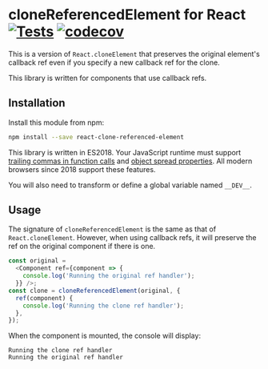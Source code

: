# cloneReferencedElement for React [![Tests](https://github.com/ide/react-clone-referenced-element/actions/workflows/tests.yaml/badge.svg)](https://github.com/ide/react-clone-referenced-element/actions/workflows/tests.yaml) [![codecov](https://codecov.io/gh/ide/react-clone-referenced-element/branch/main/graph/badge.svg?token=FwQSK9uKF7)](https://codecov.io/gh/ide/react-clone-referenced-element)


This is a version of `React.cloneElement` that preserves the original element's callback ref even if you specify a new callback ref for the clone.

This library is written for components that use callback refs.

## Installation

Install this module from npm:
```sh
npm install --save react-clone-referenced-element
```

This library is written in ES2018. Your JavaScript runtime must support [trailing commas in function calls](https://developer.mozilla.org/en-US/docs/Web/JavaScript/Reference/Trailing_commas#trailing_commas_in_functions) and [object spread properties](https://developer.mozilla.org/en-US/docs/Web/JavaScript/Reference/Operators/Spread_syntax#spread_in_object_literals). All modern browsers since 2018 support these features.

You will also need to transform or define a global variable named `__DEV__`.

## Usage

The signature of `cloneReferencedElement` is the same as that of `React.cloneElement`. However, when using callback refs, it will preserve the ref on the original component if there is one.

```js
const original =
  <Component ref={component => {
    console.log('Running the original ref handler');
  }} />;
const clone = cloneReferencedElement(original, {
  ref(component) {
    console.log('Running the clone ref handler');
  },
});
```

When the component is mounted, the console will display:
```
Running the clone ref handler
Running the original ref handler
```
